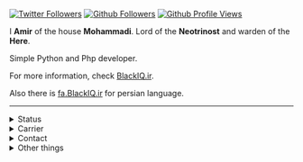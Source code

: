 [![Twitter Followers](https://img.shields.io/twitter/follow/GNU_Amir?label=Twitter&style=flat-square)](https://twitter.com/GNU_Amir)
[![Github Followers](https://img.shields.io/github/followers/BlackIQ?style=flat-square&color=lightgrey)](https://github.com/BlackIQ?tab=followers)
[![Github Profile Views](https://komarev.com/ghpvc/?username=BlackIQ&style=flat-square&color=lightgrey)](.)

I **Amir** of the house **Mohammadi**.
Lord of the **Neotrinost** and warden of the **Here**.

Simple Python and Php developer.

For more information, check [BlackIQ.ir](https://blackiq.ir).

Also there is [fa.BlackIQ.ir](https://fa.blackiq.ir) for persian language.

---

<details>
    <summary>Status</summary>
    <br>

**Github Status**

[![ReadMe Card](https://github-readme-stats.vercel.app/api?username=BlackIQ&show_icons=true&count_private=true&include_all_commits=true)](https://github.com/BlackIQ)

**Streak in commiting**

[![Account Streak](https://github-readme-streak-stats.herokuapp.com/?user=BlackIQ)](https://github.com/BlackIQ)
    
**Trophies**
    
[![Trophies](https://github-profile-trophy.vercel.app/?username=BlackIQ)](https://github.com/BlackIQ)

</details>

<details>
    <summary>Carrier</summary>
    <br>

|Company|Position|Period of time|Official Site|Github|More details|
|:-:|:-:|:-:|:-:|:-:|:-:|
|**PyAbr**|CTO & CCO|Jun 2019 - Present|[Site](https://pyabr.ir)|[Github](https://github.com/pyabr)|*Cloud manager and Software developer*|
|**Neotrinost LLC**|CEO & Founder|Oct 2020 - Present|[Site](https://neotrinost.ir)|[Github](https://github.com/Neotrinost)|*We are a software development company*|
|**Jobnic**|CEO & Founder|May 2021 - Present|[Site](https://jobnic.net)|-|*Jobnic is a place to find projects. Working under Neotrinost LLC*|
|**Novelvo**|CEO & Founder|Aug 2021 - Present|[Site](https://novelvo.ir)|[Github](https://github.com/novelvo)|*A new wiki working under Neotrinost LLC*|

</details>

<details>
    <summary>Contact</summary>
    <br>

**Email or Telegram**

- [amirhosseinmohammadi1380@yahoo.com](mailto:amirhosseinmohammadi1380@yahoo.com)
- Or [me@blackiq.ir](mailto:me@blackiq.ir)
- Or use [Telegram](https://t.me/BlackIQ)

</details>

<details>
    <summary>Other things</summary>

#### I sweared an outh

```python
Night gathers, and now my watch begins.
It shall not end until my death. I shall take no wife, hold no lands, father no children.
I shall wear no crowns and win no glory.
I shall live and die at my post.
I am the sword in the darkness.
I am the watcher on the walls.
I am the shield that guards the realms of men.
I pledge my life and honor to the Night's Watch, for this night and all the nights to come.
```

**Remember : a lannister always pays his debts.**

</details>

